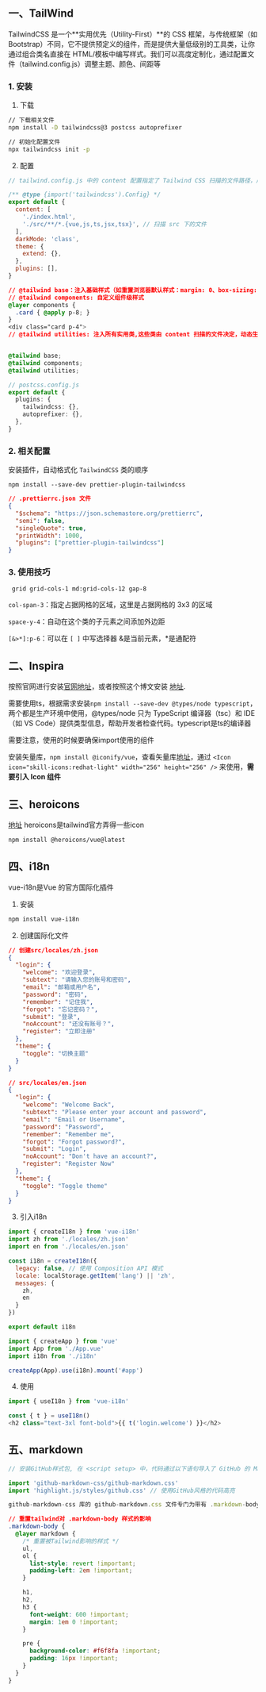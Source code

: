 ## 一、TailWind

TailwindCSS 是一个**实用优先（Utility-First）**的 CSS 框架，与传统框架（如 Bootstrap）不同，它不提供预定义的组件，而是提供大量低级别的工具类，让你通过组合类名直接在 HTML/模板中编写样式。我们可以高度定制化，通过配置文件（tailwind.config.js）调整主题、颜色、间距等



### 1. 安装

1. 下载

```bash
// 下载相关文件
npm install -D tailwindcss@3 postcss autoprefixer
```

```bash
// 初始化配置文件
npx tailwindcss init -p
```

2. 配置

```js
// tailwind.config.js 中的 content 配置指定了 Tailwind CSS 扫描的文件路径，用于识别哪些文件中使用了 Tailwind 类名, 最后给 Tailwind 的类名生成对应的css

/** @type {import('tailwindcss').Config} */
export default {
  content: [
    './index.html',
    './src/**/*.{vue,js,ts,jsx,tsx}', // 扫描 src 下的文件
  ],
  darkMode: 'class',
  theme: {
    extend: {},
  },
  plugins: [],
}
```

```css
// @tailwind base：注入基础样式（如重置浏览器默认样式：margin: 0、box-sizing: border-box）
// @tailwind components: 自定义组件级样式
@layer components {
  .card { @apply p-8; }
}
<div class="card p-4">
// @tailwind utilities: 注入所有实用类,这些类由 content 扫描的文件决定，动态生成。


@tailwind base;
@tailwind components;
@tailwind utilities;
```

```ts
// postcss.config.js
export default {
  plugins: {
    tailwindcss: {},
    autoprefixer: {},
  },
}
```





### 2. 相关配置

安装插件，自动格式化 `TailwindCSS` 类的顺序

`npm install --save-dev prettier-plugin-tailwindcss`

```json
// .prettierrc.json 文件
{
  "$schema": "https://json.schemastore.org/prettierrc",
  "semi": false,
  "singleQuote": true,
  "printWidth": 1000,
  "plugins": ["prettier-plugin-tailwindcss"]
}
```





### 3. 使用技巧

` grid grid-cols-1 md:grid-cols-12 gap-8`

`col-span-3`：指定占据网格的区域，这里是占据网格的 3x3 的区域

`space-y-4`：自动在这个类的子元素之间添加外边距

`[&>*]:p-6`：可以在 `[ ]` 中写选择器 &是当前元素，*是通配符







## 二、Inspira

按照官网进行安装[官网地址](https://inspira-ui.com/getting-started/installation)，或者按照这个博文安装 [地址](https://blog.csdn.net/w1314_1314/article/details/144584772). 

需要使用ts，根据需求安装`npm install --save-dev @types/node typescript`，两个都是生产环境中使用，@types/node 只为 TypeScript 编译器（tsc）和 IDE（如 VS Code）提供类型信息，帮助开发者检查代码。typescript是ts的编译器

需要注意，使用的时候要确保import使用的组件

安装矢量库，`npm install @iconify/vue`，查看矢量库[地址](https://iconify.design/)，通过 `<Icon icon="skill-icons:redhat-light" width="256" height="256" />` 来使用，**需要引入 Icon 组件**



## 三、heroicons

[地址](https://heroicons.com/) heroicons是tailwind官方弄得一些icon

```bash
npm install @heroicons/vue@latest
```



## 四、i18n

vue-i18n是Vue 的官方国际化插件



1. 安装

```bash
npm install vue-i18n
```

2. 创建国际化文件

```json
// 创建src/locales/zh.json
{
  "login": {
    "welcome": "欢迎登录",
    "subtext": "请输入您的账号和密码",
    "email": "邮箱或用户名",
    "password": "密码",
    "remember": "记住我",
    "forgot": "忘记密码？",
    "submit": "登录",
    "noAccount": "还没有账号？",
    "register": "立即注册"
  },
  "theme": {
    "toggle": "切换主题"
  }
}
```

```json
// src/locales/en.json
{
  "login": {
    "welcome": "Welcome Back",
    "subtext": "Please enter your account and password",
    "email": "Email or Username",
    "password": "Password",
    "remember": "Remember me",
    "forgot": "Forgot password?",
    "submit": "Login",
    "noAccount": "Don't have an account?",
    "register": "Register Now"
  },
  "theme": {
    "toggle": "Toggle theme"
  }
}
```

3. 引入i18n

```js
import { createI18n } from 'vue-i18n'
import zh from './locales/zh.json'
import en from './locales/en.json'

const i18n = createI18n({
  legacy: false, // 使用 Composition API 模式
  locale: localStorage.getItem('lang') || 'zh',
  messages: {
    zh,
    en
  }
})

export default i18n
```

```js
import { createApp } from 'vue'
import App from './App.vue'
import i18n from './i18n'

createApp(App).use(i18n).mount('#app')
```

4. 使用

```js
import { useI18n } from 'vue-i18n'

const { t } = useI18n()
<h2 class="text-3xl font-bold">{{ t('login.welcome') }}</h2>
```



## 五、markdown

```js
// 安装GitHub样式包, 在 <script setup> 中，代码通过以下语句导入了 GitHub 的 Markdown 样式, 这会将 github-markdown.css 文件中的所有 CSS 规则加载到页面的全局样式中。

import 'github-markdown-css/github-markdown.css'
import 'highlight.js/styles/github.css' // 使用GitHub风格的代码高亮

github-markdown-css 库的 github-markdown.css 文件专门为带有 .markdown-body 类的元素定义样式。
```



```css
// 重置tailwind对 .markdown-body 样式的影响
.markdown-body {
  @layer markdown {
    /* 重置被Tailwind影响的样式 */
    ul,
    ol {
      list-style: revert !important;
      padding-left: 2em !important;
    }

    h1,
    h2,
    h3 {
      font-weight: 600 !important;
      margin: 1em 0 !important;
    }

    pre {
      background-color: #f6f8fa !important;
      padding: 16px !important;
    }
  }
}
```



